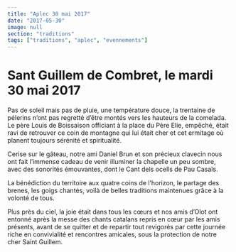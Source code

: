 ```yaml
---
title: "Aplec 30 mai 2017"
date: "2017-05-30"
image: null
section: "traditions"
tags: ["traditions", "aplec", "evennements"]
---
```


# Sant Guillem de Combret, le mardi 30 mai 2017

Pas de soleil mais pas de pluie, une température douce, la trentaine de pélerins n’ont pas regretté d’être montés vers les hauteurs de la comelada. Le père Louis de Boissaison officiant à la place du Père Elie, empêché, était ravi de retrouver ce coin de montagne qui lui était cher et cet ermitage où planent toujours sérénité et spiritualité.

Cerise sur le gâteau, notre ami Daniel Brun et son précieux clavecin nous ont fait l’immense cadeau de venir illuminer la chapelle un peu sombre, avec des sonorités émouvantes, dont le Cant dels ocells de Pau Casals.

La bénédiction du territoire aux quatre coins de l’horizon, le partage des brenes, les goigs chantés, voilà de belles traditions maintenues grâce à la volonté de tous.

Plus près du ciel, la joie était dans tous les cœurs et nos amis d’Olot ont entonné après la messe des chants catalans repris en cœur par les amis présents, avant de se quitter et de repartir tout revigorés par cette journée riche en convivialité et rencontres amicales, sous la protection de notre cher Saint Guillem.
